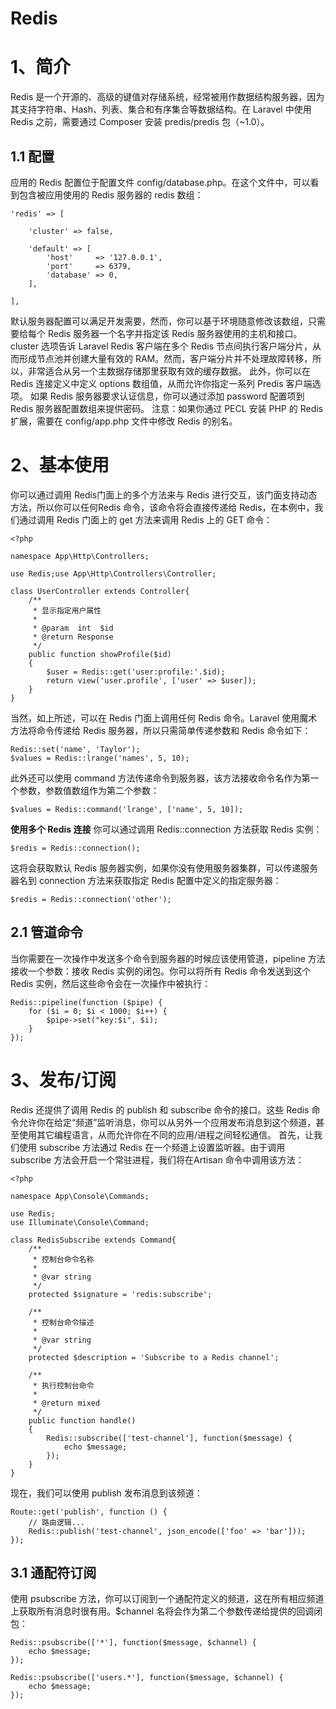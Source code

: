 # Redis

# 1、简介
Redis 是一个开源的、高级的键值对存储系统，经常被用作数据结构服务器，因为其支持字符串、Hash、列表、集合和有序集合等数据结构。在 Laravel 中使用 Redis 之前，需要通过 Composer 安装 predis/predis 包（~1.0）。
## 1.1 配置
应用的 Redis 配置位于配置文件 config/database.php。在这个文件中，可以看到包含被应用使用的 Redis 服务器的 redis 数组：

```
'redis' => [

    'cluster' => false,

    'default' => [
        'host'     => '127.0.0.1',
        'port'     => 6379,
        'database' => 0,
    ],

],
```

默认服务器配置可以满足开发需要，然而，你可以基于环境随意修改该数组，只需要给每个 Redis 服务器一个名字并指定该 Redis 服务器使用的主机和接口。
cluster 选项告诉 Laravel Redis 客户端在多个 Redis 节点间执行客户端分片，从而形成节点池并创建大量有效的 RAM。然而，客户端分片并不处理故障转移，所以，非常适合从另一个主数据存储那里获取有效的缓存数据。
此外，你可以在 Redis 连接定义中定义 options 数组值，从而允许你指定一系列 Predis 客户端选项。
如果 Redis 服务器要求认证信息，你可以通过添加 password 配置项到 Redis 服务器配置数组来提供密码。
注意：如果你通过 PECL 安装 PHP 的 Redis 扩展，需要在 config/app.php 文件中修改 Redis 的别名。
# 2、基本使用
你可以通过调用 Redis门面上的多个方法来与 Redis 进行交互，该门面支持动态方法，所以你可以任何Redis 命令，该命令将会直接传递给 Redis，在本例中，我们通过调用 Redis 门面上的 get 方法来调用 Redis 上的 GET 命令：

```
<?php

namespace App\Http\Controllers;

use Redis;use App\Http\Controllers\Controller;

class UserController extends Controller{
    /**
     * 显示指定用户属性
     *
     * @param  int  $id
     * @return Response
     */
    public function showProfile($id)
    {
        $user = Redis::get('user:profile:'.$id);
        return view('user.profile', ['user' => $user]);
    }
}
```

当然，如上所述，可以在 Redis 门面上调用任何 Redis 命令。Laravel 使用魔术方法将命令传递给 Redis 服务器，所以只需简单传递参数和 Redis 命令如下：

```
Redis::set('name', 'Taylor');
$values = Redis::lrange('names', 5, 10);
```

此外还可以使用 command 方法传递命令到服务器，该方法接收命令名作为第一个参数，参数值数组作为第二个参数：

```
$values = Redis::command('lrange', ['name', 5, 10]);
```

**使用多个 Redis 连接**
你可以通过调用 Redis::connection 方法获取 Redis 实例：

```
$redis = Redis::connection();
```

这将会获取默认 Redis 服务器实例，如果你没有使用服务器集群，可以传递服务器名到 connection 方法来获取指定 Redis 配置中定义的指定服务器：

```
$redis = Redis::connection('other');
```

## 2.1 管道命令
当你需要在一次操作中发送多个命令到服务器的时候应该使用管道，pipeline 方法接收一个参数：接收 Redis 实例的闭包。你可以将所有 Redis 命令发送到这个 Redis 实例，然后这些命令会在一次操作中被执行：

```
Redis::pipeline(function ($pipe) {
    for ($i = 0; $i < 1000; $i++) {
        $pipe->set("key:$i", $i);
    }
});
```

# 3、发布/订阅
Redis 还提供了调用 Redis 的 publish 和 subscribe 命令的接口。这些 Redis 命令允许你在给定“频道”监听消息，你可以从另外一个应用发布消息到这个频道，甚至使用其它编程语言，从而允许你在不同的应用/进程之间轻松通信。
首先，让我们使用 subscribe 方法通过 Redis 在一个频道上设置监听器。由于调用 subscribe 方法会开启一个常驻进程，我们将在Artisan 命令中调用该方法：

```
<?php

namespace App\Console\Commands;

use Redis;
use Illuminate\Console\Command;

class RedisSubscribe extends Command{
    /**
     * 控制台命令名称
     *
     * @var string
     */
    protected $signature = 'redis:subscribe';

    /**
     * 控制台命令描述
     *
     * @var string
     */
    protected $description = 'Subscribe to a Redis channel';

    /**
     * 执行控制台命令
     *
     * @return mixed
     */
    public function handle()
    {
        Redis::subscribe(['test-channel'], function($message) {
            echo $message;
        });
    }
}
```

现在，我们可以使用 publish 发布消息到该频道：

```
Route::get('publish', function () {
    // 路由逻辑...
    Redis::publish('test-channel', json_encode(['foo' => 'bar']));
});
```

## 3.1 通配符订阅
使用 psubscribe 方法，你可以订阅到一个通配符定义的频道，这在所有相应频道上获取所有消息时很有用。$channel 名将会作为第二个参数传递给提供的回调闭包：

```
Redis::psubscribe(['*'], function($message, $channel) {
    echo $message;
});

Redis::psubscribe(['users.*'], function($message, $channel) {
    echo $message;
});
```